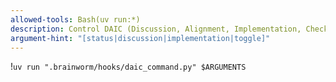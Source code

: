 ```yaml
---
allowed-tools: Bash(uv run:*)
description: Control DAIC (Discussion, Alignment, Implementation, Check) workflow mode
argument-hint: "[status|discussion|implementation|toggle]"
---
```


!`uv run ".brainworm/hooks/daic_command.py" $ARGUMENTS`